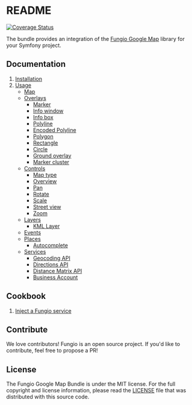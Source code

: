 # README

[![Coverage Status](https://coveralls.io/repos/fungio/FungioGoogleMapBundle/badge.png?branch=master)](https://coveralls.io/r/fungio/FungioGoogleMapBundle?branch=master)

The bundle provides an integration of the [Fungio Google Map](https://github.com/fungio/fungio-google-map) library for
your Symfony project.

## Documentation

 1. [Installation](http://github.com/fungio/FungioGoogleMapBundle/blob/master/Resources/doc/installation.md)
 2. [Usage](http://github.com/fungio/FungioGoogleMapBundle/blob/master/Resources/doc/usage.md)
    - [Map](http://github.com/fungio/FungioGoogleMapBundle/blob/master/Resources/doc/usage/map.md)
    - [Overlays](http://github.com/fungio/FungioGoogleMapBundle/blob/master/Resources/doc/usage/overlays/index.md)
       - [Marker](http://github.com/fungio/FungioGoogleMapBundle/blob/master/Resources/doc/usage/overlays/marker.md)
       - [Info window](http://github.com/fungio/FungioGoogleMapBundle/blob/master/Resources/doc/usage/overlays/info_window.md)
       - [Info box](http://github.com/fungio/FungioGoogleMapBundle/blob/master/Resources/doc/usage/overlays/info_box.md)
       - [Polyline](http://github.com/fungio/FungioGoogleMapBundle/blob/master/Resources/doc/usage/overlays/polyline.md)
       - [Encoded Polyline](http://github.com/fungio/FungioGoogleMapBundle/blob/master/Resources/doc/usage/overlays/encoded_polyline.md)
       - [Polygon](http://github.com/fungio/FungioGoogleMapBundle/blob/master/Resources/doc/usage/overlays/polygon.md)
       - [Rectangle](http://github.com/fungio/FungioGoogleMapBundle/blob/master/Resources/doc/usage/overlays/rectangle.md)
       - [Circle](http://github.com/fungio/FungioGoogleMapBundle/blob/master/Resources/doc/usage/overlays/circle.md)
       - [Ground overlay](http://github.com/fungio/FungioGoogleMapBundle/blob/master/Resources/doc/usage/overlays/ground_overlay.md)
       - [Marker cluster](http://github.com/fungio/FungioGoogleMapBundle/blob/master/Resources/doc/usage/overlays/marker_cluster.md)
    - [Controls](http://github.com/fungio/FungioGoogleMapBundle/blob/master/Resources/doc/usage/controls/index.md)
       - [Map type](http://github.com/fungio/FungioGoogleMapBundle/blob/master/Resources/doc/usage/controls/map_type.md)
       - [Overview](http://github.com/fungio/FungioGoogleMapBundle/blob/master/Resources/doc/usage/controls/overview.md)
       - [Pan](http://github.com/fungio/FungioGoogleMapBundle/blob/master/Resources/doc/usage/controls/pan.md)
       - [Rotate](http://github.com/fungio/FungioGoogleMapBundle/blob/master/Resources/doc/usage/controls/rotate.md)
       - [Scale](http://github.com/fungio/FungioGoogleMapBundle/blob/master/Resources/doc/usage/controls/scale.md)
       - [Street view](http://github.com/fungio/FungioGoogleMapBundle/blob/master/Resources/doc/usage/controls/street_view.md)
       - [Zoom](http://github.com/fungio/FungioGoogleMapBundle/blob/master/Resources/doc/usage/controls/zoom.md)
    - [Layers](http://github.com/fungio/FungioGoogleMapBundle/blob/master/Resources/doc/usage/layers/index.md)
       - [KML Layer](http://github.com/fungio/FungioGoogleMapBundle/blob/master/Resources/doc/usage/layers/kml_layer.md)
    - [Events](http://github.com/fungio/FungioGoogleMapBundle/blob/master/Resources/doc/usage/events.md)
    - [Places](http://github.com/fungio/FungioGoogleMapBundle/blob/master/Resources/doc/usage/places/index.md)
         - [Autocomplete](http://github.com/fungio/FungioGoogleMapBundle/blob/master/Resources/doc/usage/places/autocomplete.md)
    - [Services](http://github.com/fungio/FungioGoogleMapBundle/blob/master/Resources/doc/usage/services/index.md)
       - [Geocoding API](http://github.com/fungio/FungioGoogleMapBundle/blob/master/Resources/doc/usage/services/geocoding/geocoder.md)
       - [Directions API](http://github.com/fungio/FungioGoogleMapBundle/blob/master/Resources/doc/usage/services/directions/directions.md)
       - [Distance Matrix API](http://github.com/fungio/FungioGoogleMapBundle/blob/master/Resources/doc/usage/services/distance_matrix/distance_matrix.md)
       - [Business Account](http://github.com/fungio/FungioGoogleMapBundle/blob/master/Resources/doc/usage/services/business_account.md)

## Cookbook

  1. [Inject a Fungio service](http://github.com/fungio/FungioGoogleMapBundle/blob/master/Resources/doc/cookbook/dependency_injection.md)

## Contribute

We love contributors! Fungio is an open source project. If you'd like to contribute, feel free to propose a PR!

## License

The Fungio Google Map Bundle is under the MIT license. For the full copyright and license information, please read the
[LICENSE](https://github.com/fungio/FungioGoogleMapBundle/blob/master/LICENSE) file that was distributed with this
source code.
